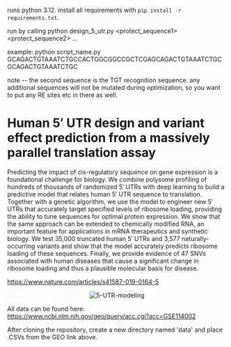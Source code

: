 runs python 3.12. install all requirements with `pip install -r requirements.txt`.

run by calling python design_5_utr.py <sequence> <protect_sequence1> <protect_sequence2> ...

example: python script_name.py GCAGACTGTAAATCTGCCACTGGCGGCCGCTCGAGCAGACTGTAAATCTGC GCAGACTGTAAATCTGC

note -- the second sequence is the TGT recognition sequence. any additional sequences will not be mutated during optimization, so you want to put any RE sites etc in there as well.

# Human 5′ UTR design and variant effect prediction from a massively parallel translation assay

Predicting the impact of cis-regulatory sequence on gene expression is a foundational challenge for biology. We combine polysome profiling of hundreds of thousands of randomized 5′ UTRs with deep learning to build a predictive model that relates human 5′ UTR sequence to translation. Together with a genetic algorithm, we use the model to engineer new 5′ UTRs that accurately target specified levels of ribosome loading, providing the ability to tune sequences for optimal protein expression. We show that the same approach can be extended to chemically modified RNA, an important feature for applications in mRNA therapeutics and synthetic biology. We test 35,000 truncated human 5′ UTRs and 3,577 naturally-occurring variants and show that the model accurately predicts ribosome loading of these sequences. Finally, we provide evidence of 47 SNVs associated with human diseases that cause a significant change in ribosome loading and thus a plausible molecular basis for disease.

https://www.nature.com/articles/s41587-019-0164-5

<p align="center">
  <img <img src="https://i.ibb.co/vqJjn0D/5-UTR-modeling.png" alt="5-UTR-modeling" border="0"/>
</p>

All data can be found here: https://www.ncbi.nlm.nih.gov/geo/query/acc.cgi?acc=GSE114002

After cloning the repository, create a new directory named 'data' and place .CSVs from the GEO link above.
